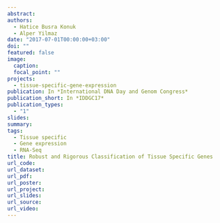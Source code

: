 ```yaml
---
abstract:
authors:
  - Hatice Busra Konuk
  - Alper Yilmaz
date: "2017-07-01T00:00:00+03:00"
doi: ""
featured: false
image:
  caption: 
  focal_point: ""
projects:
  - tissue-specific-gene-expression
publication: In *International DNA Day and Genom Congress*
publication_short: In *IDDGC17*
publication_types:
  - "1"
slides: 
summary: 
tags:
  - Tissue specific
  - Gene expression
  - RNA-Seq
title: Robust and Rigorous Classification of Tissue Specific Genes
url_code: 
url_dataset: 
url_pdf: 
url_poster: 
url_project:
url_slides: 
url_source: 
url_video: 
---
```


